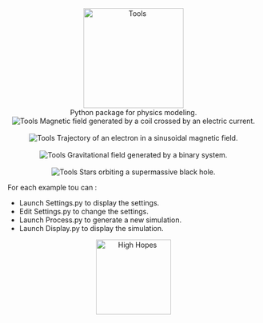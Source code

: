 <div align="center">
  <img width="200"" src="https://highhopes.fr/views/projects/tools/logo/grey.svg" alt="Tools"><br>
  Python package for physics modeling.
</div>



<div align="center">

  <img src="https://highhopes.fr/views/projects/tools/pictures/1.svg" alt="Tools">
  Magnetic field generated by a coil crossed by an electric current.
  <br>
  <br>
  <img src="https://highhopes.fr/views/projects/tools/pictures/2.svg" alt="Tools">
  Trajectory of an electron in a sinusoidal magnetic field.
  <br>
  <br>
  <img src="https://highhopes.fr/views/projects/tools/pictures/3.svg" alt="Tools">
  Gravitational field generated by a binary system.
  <br>
  <br>
  <img src="https://highhopes.fr/views/projects/tools/pictures/3.svg" alt="Tools">
  Stars orbiting a supermassive black hole.
</div>

For each example tou can :
* Launch Settings.py to display the settings.
* Edit Settings.py to change the settings.
* Launch Process.py to generate a new simulation.
* Launch Display.py to display the simulation.

<div align="center">
  <a href="https://highhopes.fr">
    <img src="https://highhopes.fr/views/logo/grey.svg" alt="High Hopes" width="150">
  </a>
</div>
